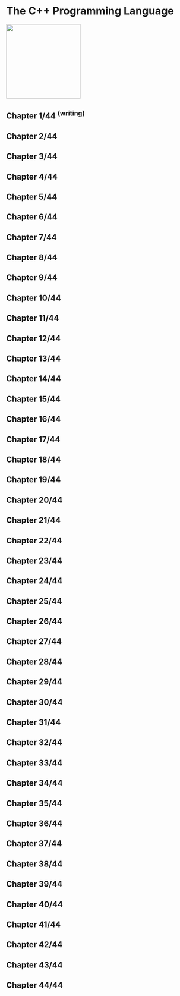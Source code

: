 # The C++ Programming Language
<img src="../../covers/9780275967307.jpg" width="200"/>

## Chapter 1/44 <sup>(writing)</sup>



## Chapter 2/44
## Chapter 3/44
## Chapter 4/44
## Chapter 5/44
## Chapter 6/44
## Chapter 7/44
## Chapter 8/44
## Chapter 9/44
## Chapter 10/44
## Chapter 11/44
## Chapter 12/44
## Chapter 13/44
## Chapter 14/44
## Chapter 15/44
## Chapter 16/44
## Chapter 17/44
## Chapter 18/44
## Chapter 19/44
## Chapter 20/44
## Chapter 21/44
## Chapter 22/44
## Chapter 23/44
## Chapter 24/44
## Chapter 25/44
## Chapter 26/44
## Chapter 27/44
## Chapter 28/44
## Chapter 29/44
## Chapter 30/44
## Chapter 31/44
## Chapter 32/44
## Chapter 33/44
## Chapter 34/44
## Chapter 35/44
## Chapter 36/44
## Chapter 37/44
## Chapter 38/44
## Chapter 39/44
## Chapter 40/44
## Chapter 41/44
## Chapter 42/44
## Chapter 43/44
## Chapter 44/44
